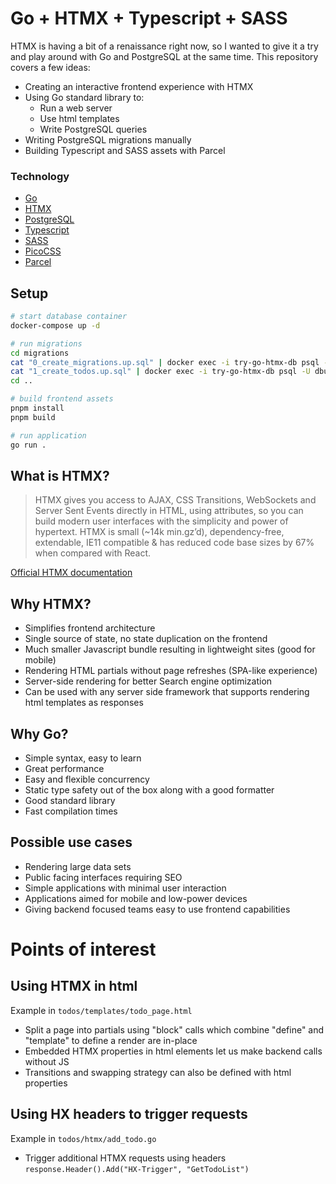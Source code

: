 # Go + HTMX + Typescript + SASS

HTMX is having a bit of a renaissance right now, so I wanted to give it a try and play around with Go and PostgreSQL at the same time. This repository covers a few ideas:

- Creating an interactive frontend experience with HTMX
- Using Go standard library to:
  - Run a web server
  - Use html templates
  - Write PostgreSQL queries
- Writing PostgreSQL migrations manually
- Building Typescript and SASS assets with Parcel

### Technology

- [Go](https://go.dev/#)
- [HTMX](https://htmx.org/)
- [PostgreSQL](https://www.postgresql.org/)
- [Typescript](https://www.typescriptlang.org/)
- [SASS](https://sass-lang.com/)
- [PicoCSS](https://picocss.com/)
- [Parcel](https://parceljs.org/)

## Setup

```bash
# start database container
docker-compose up -d

# run migrations
cd migrations
cat "0_create_migrations.up.sql" | docker exec -i try-go-htmx-db psql -U dbuser -d try-go-htmx-db
cat "1_create_todos.up.sql" | docker exec -i try-go-htmx-db psql -U dbuser -d try-go-htmx-db
cd ..

# build frontend assets
pnpm install
pnpm build

# run application
go run .
```

## What is HTMX?

> HTMX gives you access to AJAX, CSS Transitions, WebSockets and Server Sent Events directly in HTML, using attributes, so you can build modern user interfaces with the simplicity and power of hypertext. HTMX is small (~14k min.gz’d), dependency-free, extendable, IE11 compatible & has reduced code base sizes by 67% when compared with React.

[Official HTMX documentation](https://htmx.org/)

## Why HTMX?

- Simplifies frontend architecture
- Single source of state, no state duplication on the frontend
- Much smaller Javascript bundle resulting in lightweight sites (good for mobile)
- Rendering HTML partials without page refreshes (SPA-like experience)
- Server-side rendering for better Search engine optimization
- Can be used with any server side framework that supports rendering html templates as responses

## Why Go?

- Simple syntax, easy to learn
- Great performance
- Easy and flexible concurrency
- Static type safety out of the box along with a good formatter
- Good standard library
- Fast compilation times

## Possible use cases

- Rendering large data sets
- Public facing interfaces requiring SEO
- Simple applications with minimal user interaction
- Applications aimed for mobile and low-power devices
- Giving backend focused teams easy to use frontend capabilities

# Points of interest

## Using HTMX in html

Example in `todos/templates/todo_page.html`

- Split a page into partials using "block" calls which combine "define" and "template" to define a render are in-place
- Embedded HTMX properties in html elements let us make backend calls without JS
- Transitions and swapping strategy can also be defined with html properties

## Using HX headers to trigger requests

Example in `todos/htmx/add_todo.go`

- Trigger additional HTMX requests using headers `response.Header().Add("HX-Trigger", "GetTodoList")`
